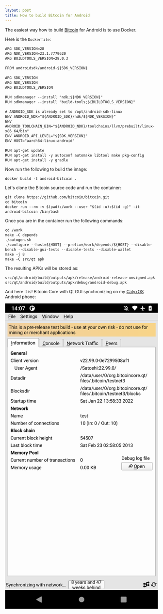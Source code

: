 ```yaml
---
layout: post
title: How to build Bitcoin for Android
---
```


The easiest way how to build [Bitcoin](https://bitcoincore.org) for Android is to use Docker.

Here is the `Dockerfile`:

```
ARG SDK_VERSION=28
ARG NDK_VERSION=23.1.7779620
ARG BUILDTOOLS_VERSION=28.0.3

FROM androidsdk/android-${SDK_VERSION}

ARG SDK_VERSION
ARG NDK_VERSION
ARG BUILDTOOLS_VERSION

RUN sdkmanager --install "ndk;${NDK_VERSION}"
RUN sdkmanager --install "build-tools;${BUILDTOOLS_VERSION}"

# ANDROID_SDK is already set to /opt/android-sdk-linux
ENV ANDROID_NDK="${ANDROID_SDK}/ndk/${NDK_VERSION}"
ENV ANDROID_TOOLCHAIN_BIN="${ANDROID_NDK}/toolchains/llvm/prebuilt/linux-x86_64/bin"
ENV ANDROID_API_LEVEL="${SDK_VERSION}"
ENV HOST="aarch64-linux-android"

RUN apt-get update
RUN apt-get install -y autoconf automake libtool make pkg-config
RUN apt-get install -y gradle
```

Now run the following to build the image:

```
docker build -t android-bitcoin .
```

Let's clone the Bitcoin source code and run the container:

```
git clone https://github.com/bitcoin/bitcoin.git
cd bitcoin
docker run --rm -v $(pwd):/work --user "$(id -u):$(id -g)" -it android-bitcoin /bin/bash
```

Once you are in the container run the following commands:

```
cd /work
make -C depends
./autogen.sh
./configure --host=${HOST} --prefix=/work/depends/${HOST} --disable-bench --disable-gui-tests --disable-tests --disable-wallet
make -j 8
make -C src/qt apk
```

The resulting APKs will be stored as:

```
src/qt/android/build/outputs/apk/release/android-release-unsigned.apk
src/qt/android/build/outputs/apk/debug/android-debug.apk
```

And here it is! Bitcoin Core with Qt GUI synchronizing on my [CalyxOS](https://calyxos.org) Android phone:

![bitcoin-qt-android](/assets/bitcoin-qt-android.png)
